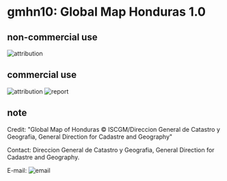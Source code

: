 # gmhn10: Global Map Honduras 1.0
## non-commercial use
![attribution](https://globalmaps.github.io/globalmaps/attribution.png)
## commercial use
![attribution](https://globalmaps.github.io/globalmaps/attribution.png)  ![report](https://globalmaps.github.io/globalmaps/report.png)

## note
Credit: "Global Map of Honduras © ISCGM/Direccion General de Catastro y Geografia, General Direction for Cadastre and Geography"

Contact: Direccion General de Catastro y Geografia, General Direction for Cadastre and Geography.

E-mail: ![email](https://www.iscgm.org/gmd/images/email/honduras.png)
